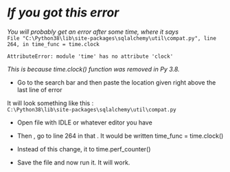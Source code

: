 # _If you got this error_

_You will probably get an error after some time, where it says_\
`File "C:\Python38\lib\site-packages\sqlalchemy\util\compat.py", line 264, in time_func = time.clock`

`AttributeError: module 'time' has no attribute 'clock'`

_This is because time.clock() function was removed in Py 3.8._

* Go to the search bar and then paste the location given right above the last line of error

It will look something like this :\
`C:\Python38\lib\site-packages\sqlalchemy\util\compat.py`

* Open file with IDLE or whatever editor you have

* Then , go to line 264 in that . It would be written
  time_func = time.clock()

* Instead of this change, it to time.perf_counter()

* Save the file and now run it. It will work.
